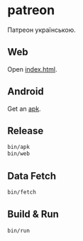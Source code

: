 # patreon

Патреон українською.

## Web

Open [index.html](https://uaapps.github.io/patreon/).

## Android

Get an [apk](build/app/outputs/flutter-apk/app-release.apk).

## Release

```sh
bin/apk
bin/web
```

## Data Fetch

```sh
bin/fetch
```

## Build & Run

```sh
bin/run
```
